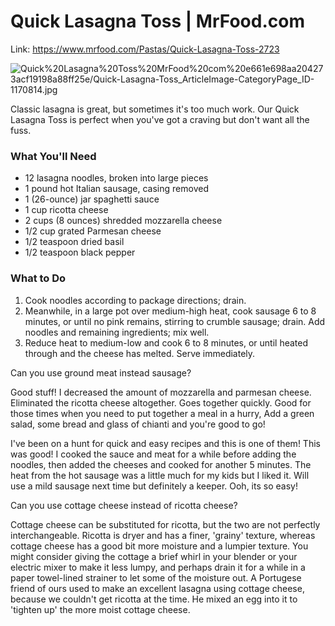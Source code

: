 # Quick Lasagna Toss | MrFood.com

Link: https://www.mrfood.com/Pastas/Quick-Lasagna-Toss-2723

![Quick%20Lasagna%20Toss%20MrFood%20com%20e661e698aa204273acf19198a88ff25e/Quick-Lasagna-Toss_ArticleImage-CategoryPage_ID-1170814.jpg](Quick%20Lasagna%20Toss%20MrFood%20com%20e661e698aa204273acf19198a88ff25e/Quick-Lasagna-Toss_ArticleImage-CategoryPage_ID-1170814.jpg)

Classic lasagna is great, but sometimes it's too much work. Our Quick Lasagna Toss is perfect when you've got a craving but don't want all the fuss.

### What You'll Need

- 12 lasagna noodles, broken into large pieces
- 1 pound hot Italian sausage, casing removed
- 1 (26-ounce) jar spaghetti sauce
- 1 cup ricotta cheese
- 2 cups (8 ounces) shredded mozzarella cheese
- 1/2 cup grated Parmesan cheese
- 1/2 teaspoon dried basil
- 1/2 teaspoon black pepper

### What to Do

1. Cook noodles according to package directions; drain.
2. Meanwhile, in a large pot over medium-high heat, cook sausage 6 to 8 minutes, or until no pink remains, stirring to crumble sausage; drain. Add noodles and remaining ingredients; mix well.
3. Reduce heat to medium-low and cook 6 to 8 minutes, or until heated through and the cheese has melted. Serve immediately.

Can you use ground meat instead sausage?

Good stuff! I decreased the amount of mozzarella and parmesan cheese. Eliminated the ricotta cheese altogether. Goes together quickly. Good for those times when you need to put together a meal in a hurry, Add a green salad, some bread and glass of chianti and you're good to go!

I've been on a hunt for quick and easy recipes and this is one of them! This was good! I cooked the sauce and meat for a while before adding the noodles, then added the cheeses and cooked for another 5 minutes. The heat from the hot sausage was a little much for my kids but I liked it. Will use a mild sausage next time but definitely a keeper. Ooh, its so easy!

Can you use cottage cheese instead of ricotta cheese?

Cottage cheese can be substituted for ricotta, but the two are not perfectly interchangeable. Ricotta is dryer and has a finer, 'grainy' texture, whereas cottage cheese has a good bit more moisture and a lumpier texture. You might consider giving the cottage a brief whirl in your blender or your electric mixer to make it less lumpy, and perhaps drain it for a while in a paper towel-lined strainer to let some of the moisture out. A Portugese friend of ours used to make an excellent lasagna using cottage cheese, because we couldn't get ricotta at the time. He mixed an egg into it to 'tighten up' the more moist cottage cheese.